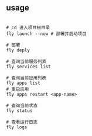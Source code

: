 

## usage

```shell

```

```shell
# cd 进入项目根目录
fly launch --now # 部署并启动项目

# 部署
fly deply

# 查询当前服务列表
fly services list

# 查询当前应用列表
fly apps list
# 重启应用
fly apps restart <app-name>

# 查询当前状态
fly status

# 查看运行日志
fly logs
```
